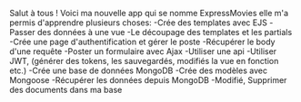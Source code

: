 Salut à tous ! 
Voici ma nouvelle app qui se nomme ExpressMovies elle m'a permis d'apprendre plusieurs choses:
-Crée des templates avec EJS
-Passer des données à une vue 
-Le découpage des templates et les partials
-Crée une page d'authentification et gérer le poste
-Récupérer le body d'une requête 
-Poster un formulaire avec Ajax 
-Utiliser une api 
-Utiliser JWT, (générer des tokens, les sauvegardés, modifiés la vue en fonction etc.)
-Crée une base de données MongoDB
-Crée des modèles avec Mongoose
-Récupérer les données depuis MongoDB
-Modifié, Supprimer des documents dans ma base
